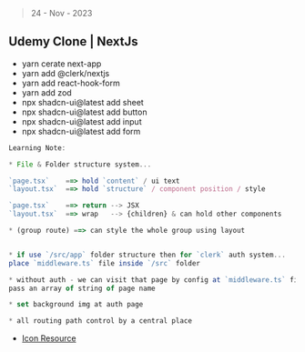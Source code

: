 > 24 - Nov - 2023

## Udemy Clone | NextJs
- yarn cerate next-app
- yarn add @clerk/nextjs
- yarn add react-hook-form
- yarn add zod
- npx shadcn-ui@latest add sheet
- npx shadcn-ui@latest add button
- npx shadcn-ui@latest add input
- npx shadcn-ui@latest add form

```js
Learning Note:

* File & Folder structure system...

`page.tsx`    ==> hold `content` / ui text
`layout.tsx`  ==> hold `structure` / component position / style

`page.tsx`    ==> return --> JSX
`layout.tsx`  ==> wrap   --> {children} & can hold other components

* (group route) ==> can style the whole group using layout


* if use `/src/app` folder structure then for `clerk` auth system...
place `middleware.ts` file inside `/src` folder

* without auth - we can visit that page by config at `middleware.ts` file
pass an array of string of page name

* set background img at auth page

* all routing path control by a central place
```

- [Icon Resource](https://lucide.dev/icons)
